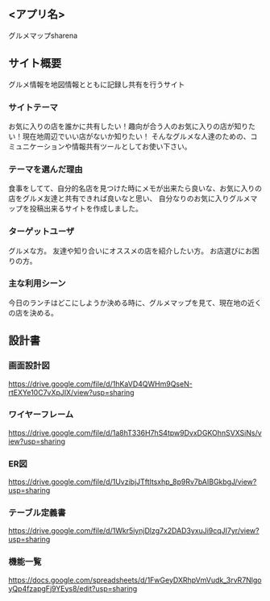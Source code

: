 ## <アプリ名>
グルメマップsharena
## サイト概要
グルメ情報を地図情報とともに記録し共有を行うサイト

### サイトテーマ
お気に入りの店を誰かに共有したい！趣向が合う人のお気に入りの店が知りたい！現在地周辺でいい店がないか知りたい！
そんなグルメな人達のための、コミュニケーションや情報共有ツールとしてお使い下さい。

### テーマを選んだ理由
食事をしてて、自分的名店を見つけた時にメモが出来たら良いな、お気に入りの店をグルメ友達と共有できれば良いなと思い、
自分なりのお気に入りグルメマップを投稿出来るサイトを作成しました。

### ターゲットユーザ
グルメな方。
友達や知り合いにオススメの店を紹介したい方。
お店選びにお困りの方。

### 主な利用シーン
今日のランチはどこにしようか決める時に、グルメマップを見て、現在地の近くの店を決める。

## 設計書

### 画面設計図
https://drive.google.com/file/d/1hKaVD4QWHm9QseN-rtEXYe10C7vXpJIX/view?usp=sharing

### ワイヤーフレーム
https://drive.google.com/file/d/1a8hT336H7hS4tpw9DvxDGKOhnSVXSiNs/view?usp=sharing

### ER図
https://drive.google.com/file/d/1UvzibjJTftltsxhp_8p9Rv7bAIBGkbgJ/view?usp=sharing

### テーブル定義書
https://drive.google.com/file/d/1Wkr5iynjDlzg7x2DAD3yxuJi9cqJI7yr/view?usp=sharing

### 機能一覧
https://docs.google.com/spreadsheets/d/1FwGeyDXRhpVmVudk_3rvR7NlgoyQp4fzapgFj9YEys8/edit?usp=sharing
